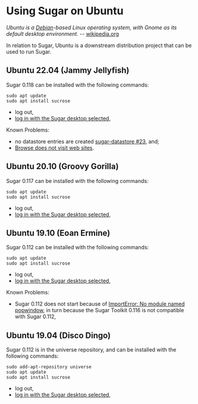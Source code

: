 Using Sugar on Ubuntu
=====================

*Ubuntu is a [Debian](debian.md)-based Linux operating system, with Gnome as its default desktop environment.* -- [wikipedia.org](http://en.wikipedia.org/wiki/Ubuntu_%28operating_system%29)

In relation to Sugar, Ubuntu is a downstream distribution project that can be used to run Sugar.

Ubuntu 22.04 (Jammy Jellyfish)
-------------------

Sugar 0.118 can be installed with the following commands:

    sudo apt update
    sudo apt install sucrose

-   log out,
-   [log in with the Sugar desktop selected](https://github.com/sugarlabs/sugar-docs/blob/master/src/sugar-logging-in.md),

Known Problems:

-   no datastore entries are created [sugar-datastore #23](https://github.com/sugarlabs/sugar-datastore/pull/23), and;
-   [Browse does not visit web sites](https://github.com/sugarlabs/browse-activity/issues/119).

Ubuntu 20.10 (Groovy Gorilla)
-------------------

Sugar 0.117 can be installed with the following commands:

    sudo apt update
    sudo apt install sucrose

-   log out,
-   [log in with the Sugar desktop selected](https://github.com/sugarlabs/sugar-docs/blob/master/src/sugar-logging-in.md),

Ubuntu 19.10 (Eoan Ermine)
-------------------

Sugar 0.112 can be installed with the following commands:

    sudo apt update
    sudo apt install sucrose

-   log out,
-   [log in with the Sugar desktop selected](https://github.com/sugarlabs/sugar-docs/blob/master/src/sugar-logging-in.md),

Known Problems:

-   Sugar 0.112 does not start because of [ImportError: No module named popwindow](https://github.com/sugarlabs/sugar/issues/822), in turn because the Sugar Toolkit 0.116 is not compatible with Sugar 0.112,

Ubuntu 19.04 (Disco Dingo)
-------------------

Sugar 0.112 is in the universe repository, and can be installed with the following commands:


    sudo add-apt-repository universe
    sudo apt update
    sudo apt install sucrose

-   log out,
-   [log in with the Sugar desktop selected](https://github.com/sugarlabs/sugar-docs/blob/master/src/sugar-logging-in.md),
